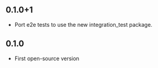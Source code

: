 ## 0.1.0+1

* Port e2e tests to use the new integration_test package.

## 0.1.0

* First open-source version
